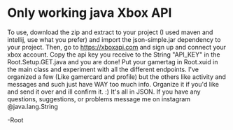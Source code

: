 # Only working java Xbox API 

To use, download the zip and extract to your project (I used maven and intellij, use what you prefer) and import the json-simple.jar dependency to your project. Then, go to https://xboxapi.com and sign up and connect your xbox account. Copy the api key you receive to the String "API\_KEY" in the Root.Setup.GET.java and you are done! Put your gamertag in Root.xuid in the main class and experiment with all the different endpoints. I've organized a few (Like gamercard and profile) but the others like activity and messages and such just have WAY too much info. Organize it if you'd like and send it over and ill confirm it. :) It's all in JSON. If you have any questions, suggestions, or problems message me on instagram @java.lang.String

-Root
